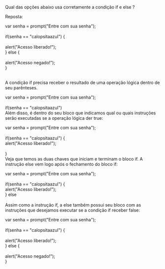 Qual das opções abaixo usa corretamente a condição if e else ?

Reposta: 

var senha = prompt("Entre com sua senha");<br>
<br>
if(senha == "calopsitaazul") {<br>
<br>
    alert("Acesso liberado!");<br>
} else {<br>
<br>
    alert("Acesso negado!");<br>
}<br><br>

A condição if precisa receber o resultado de uma operação lógica dentro de seu parênteses.

var senha = prompt("Entre com sua senha");<br>
<br>
if(senha == "calopsitaazul")<br>
Além disso, é dentro do seu bloco que indicamos qual ou quais instruções serão executadas se a operação lógica der true:

var senha = prompt("Entre com sua senha");<br>
<br>
if(senha == "calopsitaazul") {<br>
    alert("Acesso liberado!");<br>    
}<br>
Veja que temos as duas chaves que iniciam e terminam o bloco if. A instrução else vem logo após o fechamento do bloco if:

var senha = prompt("Entre com sua senha");<br>
<br>
if(senha == "calopsitaazul") {<br>
    alert("Acesso liberado!");    <br>
} else<br><br>
Assim como a instrução if, a else também possui seu bloco com as instruções que desejamos executar se a condição if receber false:

var senha = prompt("Entre com sua senha");<br>
<br>
if(senha == "calopsitaazul") {<br>
<br>
    alert("Acesso liberado!");<br>
} else {<br>
<br>
    alert("Acesso negado!");<br>
}<br>
